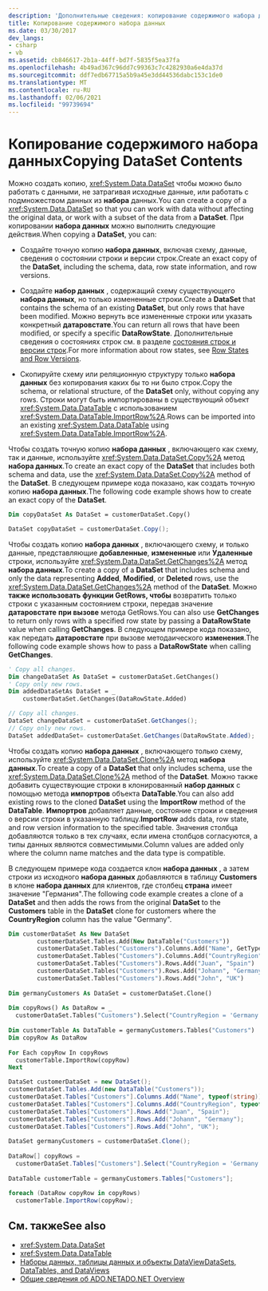 ```yaml
---
description: 'Дополнительные сведения: копирование содержимого набора данных'
title: Копирование содержимого набора данных
ms.date: 03/30/2017
dev_langs:
- csharp
- vb
ms.assetid: cb846617-2b1a-44ff-bd7f-5835f5ea37fa
ms.openlocfilehash: 4b49ad367c96dd7c99363c7c4282930a6e4da37d
ms.sourcegitcommit: ddf7edb67715a5b9a45e3dd44536dabc153c1de0
ms.translationtype: MT
ms.contentlocale: ru-RU
ms.lasthandoff: 02/06/2021
ms.locfileid: "99739694"
---
```

# <a name="copying-dataset-contents"></a><span data-ttu-id="9a1e4-103">Копирование содержимого набора данных</span><span class="sxs-lookup"><span data-stu-id="9a1e4-103">Copying DataSet Contents</span></span>

<span data-ttu-id="9a1e4-104">Можно создать копию, <xref:System.Data.DataSet> чтобы можно было работать с данными, не затрагивая исходные данные, или работать с подмножеством данных из **набора** данных.</span><span class="sxs-lookup"><span data-stu-id="9a1e4-104">You can create a copy of a <xref:System.Data.DataSet> so that you can work with data without affecting the original data, or work with a subset of the data from a **DataSet**.</span></span> <span data-ttu-id="9a1e4-105">При копировании **набора данных** можно выполнить следующие действия.</span><span class="sxs-lookup"><span data-stu-id="9a1e4-105">When copying a **DataSet**, you can:</span></span>  
  
- <span data-ttu-id="9a1e4-106">Создайте точную копию **набора данных**, включая схему, данные, сведения о состоянии строки и версии строк.</span><span class="sxs-lookup"><span data-stu-id="9a1e4-106">Create an exact copy of the **DataSet**, including the schema, data, row state information, and row versions.</span></span>  
  
- <span data-ttu-id="9a1e4-107">Создайте **набор данных** , содержащий схему существующего **набора данных**, но только измененные строки.</span><span class="sxs-lookup"><span data-stu-id="9a1e4-107">Create a **DataSet** that contains the schema of an existing **DataSet**, but only rows that have been modified.</span></span> <span data-ttu-id="9a1e4-108">Можно вернуть все измененные строки или указать конкретный **датаровстате**.</span><span class="sxs-lookup"><span data-stu-id="9a1e4-108">You can return all rows that have been modified, or specify a specific **DataRowState**.</span></span> <span data-ttu-id="9a1e4-109">Дополнительные сведения о состояниях строк см. в разделе [состояния строк и версии строк](row-states-and-row-versions.md).</span><span class="sxs-lookup"><span data-stu-id="9a1e4-109">For more information about row states, see [Row States and Row Versions](row-states-and-row-versions.md).</span></span>  
  
- <span data-ttu-id="9a1e4-110">Скопируйте схему или реляционную структуру только **набора данных** без копирования каких бы то ни было строк.</span><span class="sxs-lookup"><span data-stu-id="9a1e4-110">Copy the schema, or relational structure, of the **DataSet** only, without copying any rows.</span></span> <span data-ttu-id="9a1e4-111">Строки могут быть импортированы в существующий объект <xref:System.Data.DataTable> с использованием <xref:System.Data.DataTable.ImportRow%2A>.</span><span class="sxs-lookup"><span data-stu-id="9a1e4-111">Rows can be imported into an existing <xref:System.Data.DataTable> using <xref:System.Data.DataTable.ImportRow%2A>.</span></span>  
  
 <span data-ttu-id="9a1e4-112">Чтобы создать точную копию **набора данных** , включающего как схему, так и данные, используйте <xref:System.Data.DataSet.Copy%2A> метод **набора данных**.</span><span class="sxs-lookup"><span data-stu-id="9a1e4-112">To create an exact copy of the **DataSet** that includes both schema and data, use the <xref:System.Data.DataSet.Copy%2A> method of the **DataSet**.</span></span> <span data-ttu-id="9a1e4-113">В следующем примере кода показано, как создать точную копию **набора данных**.</span><span class="sxs-lookup"><span data-stu-id="9a1e4-113">The following code example shows how to create an exact copy of the **DataSet**.</span></span>  
  
```vb  
Dim copyDataSet As DataSet = customerDataSet.Copy()  
```  
  
```csharp  
DataSet copyDataSet = customerDataSet.Copy();  
```  
  
 <span data-ttu-id="9a1e4-114">Чтобы создать копию **набора данных** , включающего схему, и только данные, представляющие **добавленные**, **измененные** или **Удаленные** строки, используйте <xref:System.Data.DataSet.GetChanges%2A> метод **набора данных**.</span><span class="sxs-lookup"><span data-stu-id="9a1e4-114">To create a copy of a **DataSet** that includes schema and only the data representing **Added**, **Modified**, or **Deleted** rows, use the <xref:System.Data.DataSet.GetChanges%2A> method of the **DataSet**.</span></span> <span data-ttu-id="9a1e4-115">Можно **также использовать функции GetRows, чтобы** возвратить только строки с указанным состоянием строки, передав значение **датаровстате** **при вызове** метода GetRows.</span><span class="sxs-lookup"><span data-stu-id="9a1e4-115">You can also use **GetChanges** to return only rows with a specified row state by passing a **DataRowState** value when calling **GetChanges**.</span></span> <span data-ttu-id="9a1e4-116">В следующем примере кода показано, как передать **датаровстате** при вызове методаического **изменения**.</span><span class="sxs-lookup"><span data-stu-id="9a1e4-116">The following code example shows how to pass a **DataRowState** when calling **GetChanges**.</span></span>  
  
```vb  
' Copy all changes.  
Dim changeDataSet As DataSet = customerDataSet.GetChanges()  
' Copy only new rows.  
Dim addedDataSetAs DataSet = _  
    customerDataSet.GetChanges(DataRowState.Added)  
```  
  
```csharp  
// Copy all changes.  
DataSet changeDataSet = customerDataSet.GetChanges();  
// Copy only new rows.  
DataSet addedDataSet= customerDataSet.GetChanges(DataRowState.Added);  
```  
  
 <span data-ttu-id="9a1e4-117">Чтобы создать копию **набора данных** , включающего только схему, используйте <xref:System.Data.DataSet.Clone%2A> метод **набора данных**.</span><span class="sxs-lookup"><span data-stu-id="9a1e4-117">To create a copy of a **DataSet** that only includes schema, use the <xref:System.Data.DataSet.Clone%2A> method of the **DataSet**.</span></span> <span data-ttu-id="9a1e4-118">Можно также добавить существующие строки в клонированный **набор данных** с помощью метода **импортров** объекта **DataTable**.</span><span class="sxs-lookup"><span data-stu-id="9a1e4-118">You can also add existing rows to the cloned **DataSet** using the **ImportRow** method of the **DataTable**.</span></span> <span data-ttu-id="9a1e4-119">**Импортров** добавляет данные, состояние строки и сведения о версии строки в указанную таблицу.</span><span class="sxs-lookup"><span data-stu-id="9a1e4-119">**ImportRow** adds data, row state, and row version information to the specified table.</span></span> <span data-ttu-id="9a1e4-120">Значения столбца добавляются только в тех случаях, если имена столбцов согласуются, а типы данных являются совместимыми.</span><span class="sxs-lookup"><span data-stu-id="9a1e4-120">Column values are added only where the column name matches and the data type is compatible.</span></span>  
  
 <span data-ttu-id="9a1e4-121">В следующем примере кода создается клон **набора данных** , а затем строки из исходного **набора данных** добавляются в таблицу **Customers** в клоне **набора данных** для клиентов, где столбец **страна** имеет значение "Германия".</span><span class="sxs-lookup"><span data-stu-id="9a1e4-121">The following code example creates a clone of a **DataSet** and then adds the rows from the original **DataSet** to the **Customers** table in the **DataSet** clone for customers where the **CountryRegion** column has the value "Germany".</span></span>  
  
```vb  
Dim customerDataSet As New DataSet  
        customerDataSet.Tables.Add(New DataTable("Customers"))  
        customerDataSet.Tables("Customers").Columns.Add("Name", GetType(String))  
        customerDataSet.Tables("Customers").Columns.Add("CountryRegion", GetType(String))  
        customerDataSet.Tables("Customers").Rows.Add("Juan", "Spain")  
        customerDataSet.Tables("Customers").Rows.Add("Johann", "Germany")  
        customerDataSet.Tables("Customers").Rows.Add("John", "UK")  
  
Dim germanyCustomers As DataSet = customerDataSet.Clone()  
  
Dim copyRows() As DataRow = _  
  customerDataSet.Tables("Customers").Select("CountryRegion = 'Germany'")  
  
Dim customerTable As DataTable = germanyCustomers.Tables("Customers")  
Dim copyRow As DataRow  
  
For Each copyRow In copyRows  
  customerTable.ImportRow(copyRow)  
Next  
```  
  
```csharp  
DataSet customerDataSet = new DataSet();  
customerDataSet.Tables.Add(new DataTable("Customers"));  
customerDataSet.Tables["Customers"].Columns.Add("Name", typeof(string));  
customerDataSet.Tables["Customers"].Columns.Add("CountryRegion", typeof(string));  
customerDataSet.Tables["Customers"].Rows.Add("Juan", "Spain");  
customerDataSet.Tables["Customers"].Rows.Add("Johann", "Germany");  
customerDataSet.Tables["Customers"].Rows.Add("John", "UK");  
  
DataSet germanyCustomers = customerDataSet.Clone();  
  
DataRow[] copyRows =
  customerDataSet.Tables["Customers"].Select("CountryRegion = 'Germany'");  
  
DataTable customerTable = germanyCustomers.Tables["Customers"];  
  
foreach (DataRow copyRow in copyRows)  
  customerTable.ImportRow(copyRow);  
```  
  
## <a name="see-also"></a><span data-ttu-id="9a1e4-122">См. также</span><span class="sxs-lookup"><span data-stu-id="9a1e4-122">See also</span></span>

- <xref:System.Data.DataSet>
- <xref:System.Data.DataTable>
- [<span data-ttu-id="9a1e4-123">Наборы данных, таблицы данных и объекты DataView</span><span class="sxs-lookup"><span data-stu-id="9a1e4-123">DataSets, DataTables, and DataViews</span></span>](index.md)
- [<span data-ttu-id="9a1e4-124">Общие сведения об ADO.NET</span><span class="sxs-lookup"><span data-stu-id="9a1e4-124">ADO.NET Overview</span></span>](../ado-net-overview.md)
